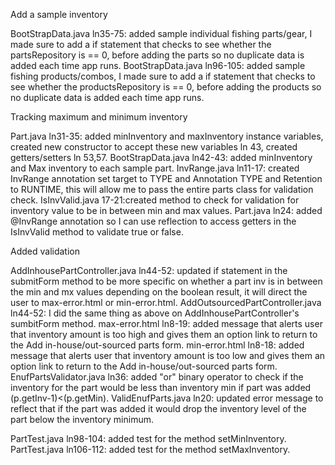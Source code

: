 
Add a sample inventory

BootStrapData.java ln35-75: added sample individual fishing parts/gear, I made sure to add a if statement that checks to see whether the partsRepository is == 0, before adding the parts so no duplicate data is added each time app runs.
BootStrapData.java ln96-105: added sample fishing products/combos, I made sure to add a if statement that checks to see whether the productsRepository is == 0, before adding the products so no duplicate data is added each time app runs.






Tracking  maximum and minimum inventory

Part.java ln31-35: added minInventory and maxInventory instance variables, created new constructor to accept these new variables ln 43, created getters/setters ln 53,57.
BootStrapData.java ln42-43: added minInventory and Max inventory to each sample part.
InvRange.java ln11-17: created InvRange annotation set target to TYPE and Annotation TYPE and Retention to RUNTIME, this will allow me to pass the entire parts class for validation check.
IsInvValid.java 17-21:created method to check for validation for inventory value to be in between min and max values.
Part.java ln24: added @InvRange annotation so I can use reflection to access getters in the IsInvValid method to validate true or false.


Added validation

AddInhousePartController.java ln44-52: updated if statement in the  submitForm method to be more specific on whether a part inv is in between the min and mx values depending on the boolean result,
it will direct the user to max-error.html or min-error.html.
AddOutsourcedPartController.java ln44-52: I did the same thing as above on AddInhousePartController's sumbitForm method.
max-error.html ln8-19: added message that alerts user that inventory amount is too high and gives them an option link to return to the Add in-house/out-sourced parts form.
min-error.html ln8-18: added message that alerts user that inventory amount is too low and gives them an option link to return to the Add in-house/out-sourced parts form.
EnufPartsValidator.java ln36: added "or" binary operator to check if the inventory for the part would be less than inventory min if part was added (p.getInv-1)<(p.getMin).
ValidEnufParts.java ln20: updated error message to reflect that if the part was added it would drop the inventory level of the part below the inventory minimum.



PartTest.java ln98-104: added test for the method setMinInventory.
PartTest.java ln106-112: added test for the method setMaxInventory.
